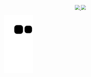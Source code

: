 <div align="center">
  <a href="https://github.com/lucaskroeger">
  <img height="180em" src="https://github-readme-stats.vercel.app/api?username=lucaskroeger&show_icons=true&theme=github_dark&include_all_commits=true&count_private=true"/>
  <img height="180em" src="https://github-readme-stats.vercel.app/api/top-langs/?username=rafaballerini&layout=compact&langs_count=7&theme=dracula"/>
</div>

  ![Snake animation](https://github.com/lucaskroeger/lucaskroeger/blob/output/github-contribution-grid-snake.svg)

